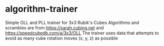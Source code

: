 # algorithm-trainer
 Simple OLL and PLL trainer for 3x3 Rubik's Cubes
 Algorithms and scrambles are from https://sarah.cubing.net and https://speedcubedb.com/a/3x3/OLL
 The trainer uses data that attempts to avoid as many cube rotation moves (x, y, z) as possible

